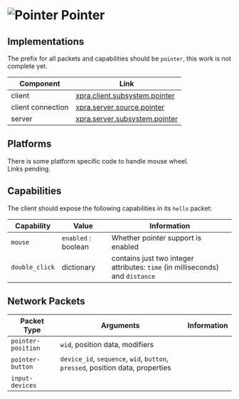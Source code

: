 # ![Pointer](../../fs/share/xpra/icons/pointer.png) Pointer


## Implementations

The prefix for all packets and capabilities should be `pointer`, this work is not complete yet.

| Component         | Link                                                                                                     |
|-------------------|----------------------------------------------------------------------------------------------------------|
| client            | [xpra.client.subsystem.pointer](https://github.com/Xpra-org/xpra/blob/master/xpra/client/mixins/pointer.py) |
| client connection | [xpra.server.source.pointer](https://github.com/Xpra-org/xpra/blob/master/xpra/server/source/pointer.py) |
| server            | [xpra.server.subsystem.pointer](https://github.com/Xpra-org/xpra/blob/master/xpra/server/mixins/pointer.py) |


## Platforms

There is some platform specific code to handle mouse wheel.\
Links pending.

## Capabilities

The client should expose the following capabilities in its `hello` packet:

| Capability      | Value               | Information                                                                   |
|-----------------|---------------------|-------------------------------------------------------------------------------|
| `mouse`         | `enabled` : boolean | Whether pointer support is enabled                                            |
| `double_click` | dictionary | contains just two integer attributes: `time` (in milliseconds) and `distance` |


## Network Packets

| Packet Type      | Arguments                       | Information |
|------------------|---------------------------------|-------------|
| `pointer-position` | `wid`, position data, modifiers | |
| `pointer-button`   | `device_id`, `sequence`, `wid`, `button`, `pressed`, position data, properties | |
| `input-devices` |                                 | |
